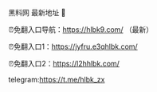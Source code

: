 黑料网 最新地址 👋

⏰免翻入口导航：https://hlbk9.com/ （最新）

⏰免翻入口1：https://jyfru.e3qhlbk.com/

⏰免翻入口2：https://l2hhlbk.com/

telegram:https://t.me/hlbk_zx
